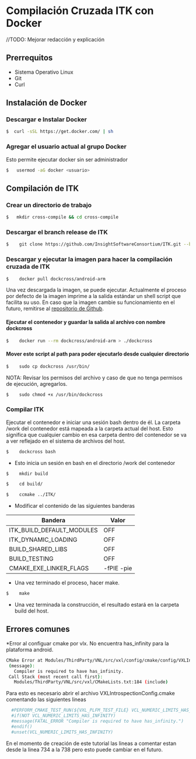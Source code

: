# Compilación Cruzada ITK con Docker

//TODO: Mejorar redacción y  explicación

## Prerrequitos
 * Sistema Operativo Linux
 * Git 
 * Curl

## Instalación de Docker

### Descargar e Instalar Docker 

```sh
$  curl -sSL https://get.docker.com/ | sh
```

### Agregar el usuario actual al grupo Docker

Esto permite ejecutar docker sin ser administrador


```sh
$   usermod -aG docker <usuario>
```
## Compilación de ITK

### Crear un directorio de trabajo

```sh
$   mkdir cross-compile && cd cross-compile
```

### Descargar el branch release de ITK

```sh
$    git clone https://github.com/InsightSoftwareConsortium/ITK.git --branch release
```

### Descargar y ejecutar la imagen para hacer la compilación cruzada de ITK

```sh
$    docker pull dockcross/android-arm
```

Una vez descargada la imagen, se puede ejecutar. Actualmente el proceso por defecto de la imagen imprime a la salida estándar un shell script que facilita su uso.
En caso que la imagen cambie su funcionamiento en el futuro, remitirse al [repositorio de Github](https://github.com/dockcross/dockcross).

#### Ejecutar el contenedor y guardar la salida al archivo con nombre dockcross

```sh
$    docker run --rm dockcross/android-arm > ./dockcross
```

#### Mover este script al path para poder ejecutarlo desde cualquier directorio

```sh
$    sudo cp dockcross /usr/bin/
```
NOTA: Revisar los permisos del archivo y caso de que no tenga permisos de ejecución, agregarlos.

```sh
$    sudo chmod +x /usr/bin/dockcross
```

### Compilar ITK

Ejecutar el contenedor e iniciar una sesión bash dentro de él. La carpeta /work del contenedor está mapeada a la carpeta actual del host. Esto significa que cualquier cambio en esa carpeta dentro del contenedor se va a ver reflejado en el sistema de archivos del host.

```sh
$    dockcross bash
```

* Esto inicia un sesión en bash en el directorio /work del contenedor

```sh
$    mkdir build
```


```sh
$    cd build/
```

```sh
$    ccmake ../ITK/
```

* Modificar el contenido de las siguientes banderas

| Bandera                   | Valor      |
|---------------------------|------------|
| ITK_BUILD_DEFAULT_MODULES | OFF        |
| ITK_DYNAMIC_LOADING       | OFF        |
| BUILD_SHARED_LIBS         | OFF        |
| BUILD_TESTING             | OFF        |
| CMAKE_EXE_LINKER_FLAGS    | -fPIE -pie |

* Una vez terminado el proceso, hacer make.

```sh
$    make
```

* Una vez terminada la construcción, el resultado estará en la carpeta build del host.


## Errores comunes

*Error al configuar cmake por vlx. No encuentra has_infinity para la plataforma android.

```sh
CMake Error at Modules/ThirdParty/VNL/src/vxl/config/cmake/config/VXLIntrospectionConfig.cmake:736
 (message):
   Compiler is required to have has_infinity.
 Call Stack (most recent call first):
   Modules/ThirdParty/VNL/src/vxl/CMakeLists.txt:184 (include)
```

Para esto es necesario abrir el archivo VXLIntrospectionConfig.cmake comentando las siguientes lineas

```sh
  #PERFORM_CMAKE_TEST_RUN(${VXL_PLFM_TEST_FILE} VCL_NUMERIC_LIMITS_HAS_INFINITY)
  #if(NOT VCL_NUMERIC_LIMITS_HAS_INFINITY)
  #message(FATAL_ERROR "Compiler is required to have has_infinity.")
  #endif()
  #unset(VCL_NUMERIC_LIMITS_HAS_INFINITY)
```

En el momento de creación de este tutorial las lineas a comentar estan desde la linea 734 a la 738 pero esto puede cambiar en el futuro.